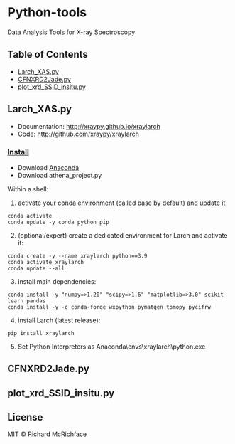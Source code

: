 # Python-tools
Data Analysis Tools for X-ray Spectroscopy

## Table of Contents

- [Larch_XAS.py](#larch-XASpy)
- [CFNXRD2Jade.py](#cFNXRD2Jadepy)
- [plot_xrd_SSID_insitu.py](#plot-xrd-SSID-insitupy)

## Larch_XAS.py
- Documentation: http://xraypy.github.io/xraylarch
- Code: http://github.com/xraypy/xraylarch
### [Install](https://xraypy.github.io/xraylarch/installation.html)
* Download [Anaconda](https://www.anaconda.com/)
* Download athena_project.py

Within a shell:

1. activate your conda environment (called base by default) and update it:
```
conda activate
conda update -y conda python pip
```
2. (optional/expert) create a dedicated environment for Larch and activate it:
```
conda create -y --name xraylarch python==3.9
conda activate xraylarch
conda update --all
```
3. install main dependencies:
```
conda install -y "numpy=>1.20" "scipy=>1.6" "matplotlib=>3.0" scikit-learn pandas
conda install -y -c conda-forge wxpython pymatgen tomopy pycifrw
```
4. install Larch (latest release):
```
pip install xraylarch
```
5. Set Python Interpreters as Anaconda\envs\xraylarch\python.exe

## CFNXRD2Jade.py

## plot_xrd_SSID_insitu.py

## License

MIT © Richard McRichface
